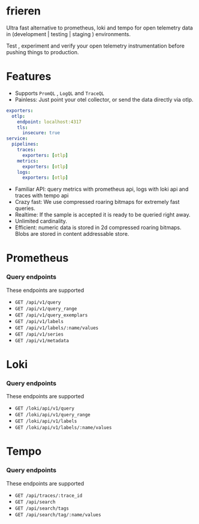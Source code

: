
# frieren

Ultra  fast alternative to prometheus, loki and tempo for open telemetry
data in (development | testing | staging ) environments.

Test , experiment and verify your open telemetry instrumentation before pushing things 
to production.


# Features

- Supports `PromQL` , `LogQL` and `TraceQL`
- Painless: Just point your otel collector, or send the data directly via otlp.

```yaml
exporters:
  otlp:
    endpoint: localhost:4317
    tls:
      insecure: true
service:
  pipelines:
    traces:
      exporters: [otlp]
    metrics:
      exporters: [otlp]
    logs:
      exporters: [otlp]
```

- Familiar API: query metrics with prometheus api, logs with loki api and traces with tempo api
- Crazy fast: We use compressed roaring bitmaps for extremely fast queries.
- Realtime:  If the sample is accepted it is ready to be queried right away.
- Unlimited cardinality.
- Efficient: numeric data is stored in 2d compressed roaring bitmaps. Blobs are stored
 in content addressable store.

# Prometheus

### Query endpoints

 These endpoints are supported 

- `GET /api/v1/query`
- `GET /api/v1/query_range`
- `GET /api/v1/query_exemplars`
- `GET /api/v1/labels`
- `GET /api/v1/labels/:name/values`
- `GET /api/v1/series`
- `GET /api/v1/metadata`

# Loki

### Query endpoints

 These endpoints are supported 

- `GET /loki/api/v1/query`
- `GET /loki/api/v1/query_range`
- `GET /loki/api/v1/labels`
- `GET /loki/api/v1/labels/:name/values`

# Tempo

### Query endpoints

 These endpoints are supported 

- `GET /api/traces/:trace_id`
- `GET /api/search`
- `GET /api/search/tags`
- `GET /api/search/tag/:name/values`